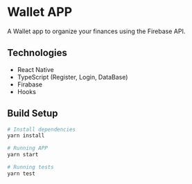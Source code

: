 # Wallet APP

A Wallet app to organize your finances using the Firebase API.

## Technologies
- React Native
- TypeScript (Register, Login, DataBase)
- Firabase
- Hooks

## Build Setup

``` bash
# Install dependencies
yarn install

# Running APP
yarn start

# Running tests
yarn test
```